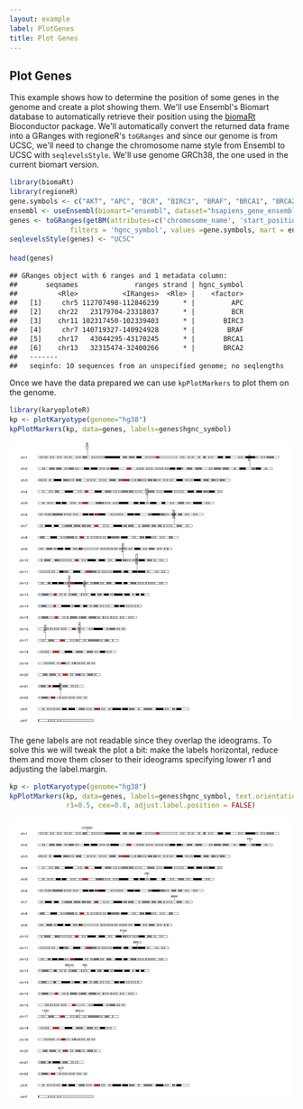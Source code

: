 ```yaml
---
layout: example
label: PlotGenes
title: Plot Genes
---
```





## Plot Genes

This example shows how to determine the position of some genes in the genome 
and create a plot showing them. We'll use Ensembl's Biomart database to 
automatically retrieve their position using the [biomaRt](https://bioconductor.org/packages/biomaRt)
Bioconductor package. We'll automatically convert the returned data frame into 
a GRanges with regioneR's `toGRanges` and since our genome is from UCSC, we'll
need to change the chromosome name style from Ensembl to UCSC with
`seqlevelsStyle`. We'll use genome GRCh38, the one used in the current biomart
version.



```r
library(biomaRt)
library(regioneR)
gene.symbols <- c("AKT", "APC", "BCR", "BIRC3", "BRAF", "BRCA1", "BRCA2", "CDKN2C", "FEV", "TP53", "PTEN", "RB1")
ensembl <- useEnsembl(biomart="ensembl", dataset="hsapiens_gene_ensembl")
genes <- toGRanges(getBM(attributes=c('chromosome_name', 'start_position', 'end_position', 'hgnc_symbol'),
               filters = 'hgnc_symbol', values =gene.symbols, mart = ensembl))
seqlevelsStyle(genes) <- "UCSC"

head(genes)
```

```
## GRanges object with 6 ranges and 1 metadata column:
##       seqnames              ranges strand | hgnc_symbol
##          <Rle>           <IRanges>  <Rle> |    <factor>
##   [1]     chr5 112707498-112846239      * |         APC
##   [2]    chr22   23179704-23318037      * |         BCR
##   [3]    chr11 102317450-102339403      * |       BIRC3
##   [4]     chr7 140719327-140924928      * |        BRAF
##   [5]    chr17   43044295-43170245      * |       BRCA1
##   [6]    chr13   32315474-32400266      * |       BRCA2
##   -------
##   seqinfo: 10 sequences from an unspecified genome; no seqlengths
```

Once we have the data prepared we can use `kpPlotMarkers` to plot them on the
genome.


```r
library(karyoploteR) 
kp <- plotKaryotype(genome="hg38")
kpPlotMarkers(kp, data=genes, labels=genes$hgnc_symbol)
```

![plot of chunk Figure1](images//Figure1-1.png)

The gene labels are not readable since they overlap the ideograms. To solve this
we will tweak the plot a bit: make the labels horizontal, reduce them and move
them closer to their ideograms specifying lower r1 and adjusting the label.margin.


```r
kp <- plotKaryotype(genome="hg38")
kpPlotMarkers(kp, data=genes, labels=genes$hgnc_symbol, text.orientation = "horizontal",
              r1=0.5, cex=0.8, adjust.label.position = FALSE)
```

![plot of chunk Figure2](images//Figure2-1.png)
